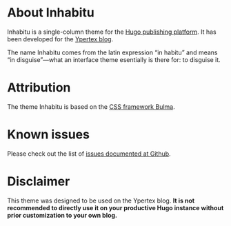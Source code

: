 # About Inhabitu

Inhabitu is a single-column theme for the [Hugo publishing platform](http://gohugo.io/). It has been developed for the [Ypertex blog](https://blog.ypertex.com/).

The name Inhabitu comes from the latin expression “in habitu” and means “in disguise”—what an interface theme esentially is there for: to disguise it.

# Attribution

The theme Inhabitu is based on the [CSS framework Bulma](http://bulma.io/).

# Known issues

Please check out the list of [issues documented at Github](https://github.com/ypertex/inhabitu-hugo/issues).

# Disclaimer

This theme was designed to be used on the Ypertex blog. **It is not recommended to directly use it on your productive Hugo instance without prior customization to your own blog.**